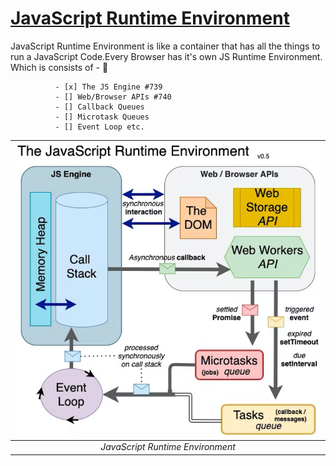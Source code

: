 # <ins>JavaScript Runtime Environment</ins>
JavaScript Runtime Environment is like a container that has all the things to run a JavaScript Code.Every Browser has it's own JS Runtime Environment. Which is consists of - :rocket:
~~~
          - [x] The JS Engine #739
          - [] Web/Browser APIs #740
          - [] Callback Queues
          - [] Microtask Queues
          - [] Event Loop etc.
~~~
| ![alt text](./assests/JSRE.png) |
|:--:| 
| *JavaScript Runtime Environment* |